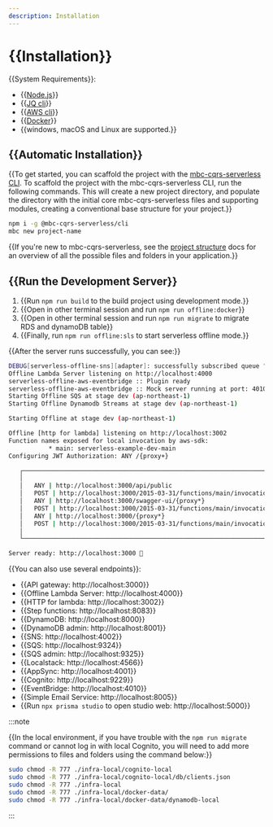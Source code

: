 ```yaml
---
description: Installation
---
```


# {{Installation}}

{{System Requirements}}:

- {{[Node.js](https://nodejs.org/en/download/package-manager)}}
- {{[JQ cli](https://jqlang.github.io/jq/download/)}}
- {{[AWS cli](https://docs.aws.amazon.com/cli/latest/userguide/getting-started-install.html)}}
- {{[Docker](https://docs.docker.com/engine/install/)}}
- {{windows, macOS and Linux are supported.}}

## {{Automatic Installation}}

{{To get started, you can scaffold the project with the [mbc-cqrs-serverless CLI](./cli.md). To scaffold the project with the mbc-cqrs-serverless CLI, run the following commands. This will create a new project directory, and populate the directory with the initial core mbc-cqrs-serverless files and supporting modules, creating a conventional base structure for your project.}}

```bash
npm i -g @mbc-cqrs-serverless/cli
mbc new project-name
```

{{If you're new to mbc-cqrs-serverless, see the [project structure](./project-structure.md) docs for an overview of all the possible files and folders in your application.}}

## {{Run the Development Server}}

1. {{Run `npm run build` to the build project using development mode.}}
2. {{Open in other terminal session and run `npm run offline:docker`}}
3. {{Open in other terminal session and run `npm run migrate` to migrate RDS and dynamoDB table}}
4. {{Finally, run `npm run offline:sls` to start serverless offline mode.}}

{{After the server runs successfully, you can see:}}

```bash
DEBUG[serverless-offline-sns][adapter]: successfully subscribed queue "http://localhost:9324/101010101010/notification-queue" to topic: "arn:aws:sns:ap-northeast-1:101010101010:MySnsTopic"
Offline Lambda Server listening on http://localhost:4000
serverless-offline-aws-eventbridge :: Plugin ready
serverless-offline-aws-eventbridge :: Mock server running at port: 4010
Starting Offline SQS at stage dev (ap-northeast-1)
Starting Offline Dynamodb Streams at stage dev (ap-northeast-1)

Starting Offline at stage dev (ap-northeast-1)

Offline [http for lambda] listening on http://localhost:3002
Function names exposed for local invocation by aws-sdk:
           * main: serverless-example-dev-main
Configuring JWT Authorization: ANY /{proxy+}

   ┌────────────────────────────────────────────────────────────────────────┐
   │                                                                        │
   │   ANY | http://localhost:3000/api/public                               │
   │   POST | http://localhost:3000/2015-03-31/functions/main/invocations   │
   │   ANY | http://localhost:3000/swagger-ui/{proxy*}                      │
   │   POST | http://localhost:3000/2015-03-31/functions/main/invocations   │
   │   ANY | http://localhost:3000/{proxy*}                                 │
   │   POST | http://localhost:3000/2015-03-31/functions/main/invocations   │
   │                                                                        │
   └────────────────────────────────────────────────────────────────────────┘

Server ready: http://localhost:3000 🚀
```

{{You can also use several endpoints}}:

- {{API gateway: http://localhost:3000}}
- {{Offline Lambda Server: http://localhost:4000}}
- {{HTTP for lambda: http://localhost:3002}}
- {{Step functions: http://localhost:8083}}
- {{DynamoDB: http://localhost:8000}}
- {{DynamoDB admin: http://localhost:8001}}
- {{SNS: http://localhost:4002}}
- {{SQS: http://localhost:9324}}
- {{SQS admin: http://localhost:9325}}
- {{Localstack: http://localhost:4566}}
- {{AppSync: http://localhost:4001}}
- {{Cognito: http://localhost:9229}}
- {{EventBridge: http://localhost:4010}}
- {{Simple Email Service: http://localhost:8005}}
- {{Run `npx prisma studio` to open studio web: http://localhost:5000}}

:::note

{{In the local environment, if you have trouble with the `npm run migrate` command or cannot log in with local Cognito, you will need to add more permissions to files and folders using the command below:}}

```bash
sudo chmod -R 777 ./infra-local/cognito-local
sudo chmod -R 777 ./infra-local/cognito-local/db/clients.json
sudo chmod -R 777 ./infra-local
sudo chmod -R 777 ./infra-local/docker-data/
sudo chmod -R 777 ./infra-local/docker-data/dynamodb-local
```

:::
